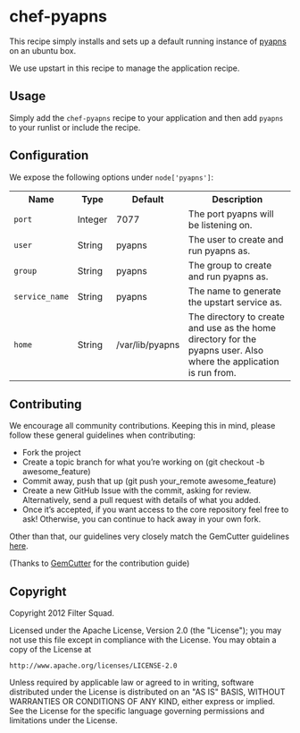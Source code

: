 # chef-pyapns

This recipe simply installs and sets up a default running instance of [pyapns](https://github.com/samuraisam/pyapns/) on
an ubuntu box.

We use upstart in this recipe to manage the application recipe.

## Usage

Simply add the `chef-pyapns` recipe to your application and then add `pyapns` to your runlist or include the recipe.

## Configuration

We expose the following options under `node['pyapns']`:

<table>
  <tr>
    <th>Name</th>
    <th>Type</th>
    <th>Default</th>
    <th>Description</th>
  </tr>
  <tr>
    <td><code>port</code></td>
    <td>Integer</td>
    <td>7077</td>
    <td>The port pyapns will be listening on.</td>
  </tr>
  <tr>
    <td><code>user</code></td>
    <td>String</td>
    <td>pyapns</td>
    <td>The user to create and run pyapns as.</td>
  </tr>
  <tr>
    <td><code>group</code></td>
    <td>String</td>
    <td>pyapns</td>
    <td>The group to create and run pyapns as.</td>
  </tr>
  <tr>
    <td><code>service_name</code></td>
    <td>String</td>
    <td>pyapns</td>
    <td>The name to generate the upstart service as.</td>
  </tr>
  <tr>
    <td><code>home</code></td>
    <td>String</td>
    <td>/var/lib/pyapns</td>
    <td>The directory to create and use as the home directory for the pyapns user. Also where the application is run from.</td>
  </tr>
</table>

## Contributing

We encourage all community contributions. Keeping this in mind, please follow these general guidelines when contributing:

* Fork the project
* Create a topic branch for what you’re working on (git checkout -b awesome_feature)
* Commit away, push that up (git push your\_remote awesome\_feature)
* Create a new GitHub Issue with the commit, asking for review. Alternatively, send a pull request with details of what you added.
* Once it’s accepted, if you want access to the core repository feel free to ask! Otherwise, you can continue to hack away in your own fork.

Other than that, our guidelines very closely match the GemCutter guidelines [here](http://wiki.github.com/qrush/gemcutter/contribution-guidelines).

(Thanks to [GemCutter](http://wiki.github.com/qrush/gemcutter/) for the contribution guide)

## Copyright

Copyright 2012 Filter Squad.

Licensed under the Apache License, Version 2.0 (the "License");
you may not use this file except in compliance with the License.
You may obtain a copy of the License at

    http://www.apache.org/licenses/LICENSE-2.0

Unless required by applicable law or agreed to in writing, software
distributed under the License is distributed on an "AS IS" BASIS,
WITHOUT WARRANTIES OR CONDITIONS OF ANY KIND, either express or implied.
See the License for the specific language governing permissions and
limitations under the License.
